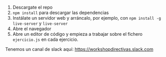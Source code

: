 1. Descargate el repo
2. ```npm install``` para descargar las dependencias
3. Instálate un servidor web y arráncalo, por ejemplo, con ```npm install -g live-server``` y ```live-server```
4. Abre el navegador
5. Abre un editor de código y empieza a trabajar sobre el fichero ```ejercicio.js``` en cada ejercicio.

Tenemos un canal de slack aquí: https://workshopdirectivas.slack.com
